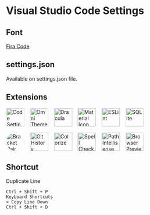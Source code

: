# Visual Studio Code Settings

## Font

[Fira Code](https://github.com/tonsky/FiraCode/releases)

## settings.json
Available on settings.json file.

## Extensions

[<img padding=100 width=50 src="https://shan.gallerycdn.vsassets.io/extensions/shan/code-settings-sync/3.4.3/1569243788505/Microsoft.VisualStudio.Services.Icons.Default" alt="Code Settings Sync">](https://marketplace.visualstudio.com/items?itemName=Shan.code-settings-sync)&nbsp;&nbsp;&nbsp;
[<img width=50 src="https://rocketseat.gallerycdn.vsassets.io/extensions/rocketseat/theme-omni/1.0.8/1588434306376/Microsoft.VisualStudio.Services.Icons.Default" alt="Omni Theme">](https://marketplace.visualstudio.com/items?itemName=rocketseat.theme-omni)&nbsp;&nbsp;&nbsp;
[<img padding=100 width=50 src="https://dracula-theme.gallerycdn.vsassets.io/extensions/dracula-theme/theme-dracula/2.22.1/1590506549182/Microsoft.VisualStudio.Services.Icons.Default" alt="Dracula">](https://marketplace.visualstudio.com/items?itemName=dracula-theme.theme-dracula)&nbsp;&nbsp;&nbsp;
[<img width=50 src="https://pkief.gallerycdn.vsassets.io/extensions/pkief/material-icon-theme/4.3.0/1599660122252/Microsoft.VisualStudio.Services.Icons.Default" alt="Material Icon Theme">](https://marketplace.visualstudio.com/items?itemName=PKief.material-icon-theme)&nbsp;&nbsp;&nbsp;
[<img width=50 src="https://dbaeumer.gallerycdn.vsassets.io/extensions/dbaeumer/vscode-eslint/2.1.8/1594861497267/Microsoft.VisualStudio.Services.Icons.Default" alt="ESLint">](https://marketplace.visualstudio.com/items?itemName=dbaeumer.vscode-eslint)&nbsp;&nbsp;&nbsp;
[<img padding=100 width=50 src="https://alexcvzz.gallerycdn.vsassets.io/extensions/alexcvzz/vscode-sqlite/0.9.0/1598111776135/Microsoft.VisualStudio.Services.Icons.Default" alt="SQLite">](https://marketplace.visualstudio.com/items?itemName=alexcvzz.vscode-sqlite)

[<img width=50  style="border-radius:50%" src="https://coenraads.gallerycdn.vsassets.io/extensions/coenraads/bracket-pair-colorizer/1.0.61/1542132753296/Microsoft.VisualStudio.Services.Icons.Default" alt="Bracket Pair Colorizer">](https://marketplace.visualstudio.com/items?itemName=CoenraadS.bracket-pair-colorizer)&nbsp;&nbsp;&nbsp;
[<img width=50 src="https://donjayamanne.gallerycdn.vsassets.io/extensions/donjayamanne/githistory/0.6.9/1596219766591/Microsoft.VisualStudio.Services.Icons.Default" alt="Git History">](https://marketplace.visualstudio.com/items?itemName=donjayamanne.githistory)&nbsp;&nbsp;&nbsp;
[<img width=50 src="https://kamikillerto.gallerycdn.vsassets.io/extensions/kamikillerto/vscode-colorize/0.8.17/1590756004925/Microsoft.VisualStudio.Services.Icons.Default" alt="Colorize">](https://marketplace.visualstudio.com/items?itemName=kamikillerto.vscode-colorize)&nbsp;&nbsp;&nbsp;
[<img width=50 src="https://streetsidesoftware.gallerycdn.vsassets.io/extensions/streetsidesoftware/code-spell-checker/1.9.0/1589974448396/Microsoft.VisualStudio.Services.Icons.Default" alt="Spell Checker">](https://marketplace.visualstudio.com/items?itemName=streetsidesoftware.code-spell-checker)&nbsp;&nbsp;&nbsp;
[<img width=50 src="https://christian-kohler.gallerycdn.vsassets.io/extensions/christian-kohler/path-intellisense/2.3.0/1599815793523/Microsoft.VisualStudio.Services.Icons.Default" alt="Path Intellisense">](https://marketplace.visualstudio.com/items?itemName=christian-kohler.path-intellisense)&nbsp;&nbsp;&nbsp;
[<img width=50 src="https://auchenberg.gallerycdn.vsassets.io/extensions/auchenberg/vscode-browser-preview/0.6.7/1587959208888/Microsoft.VisualStudio.Services.Icons.Default" alt="Browser Preview">](https://marketplace.visualstudio.com/items?itemName=auchenberg.vscode-browser-preview)

## Shortcut
Duplicate Line

    Ctrl + Shift + P
    Keyboard Shortcuts
    > Copy Line Down
    Ctrl + Shift + D
